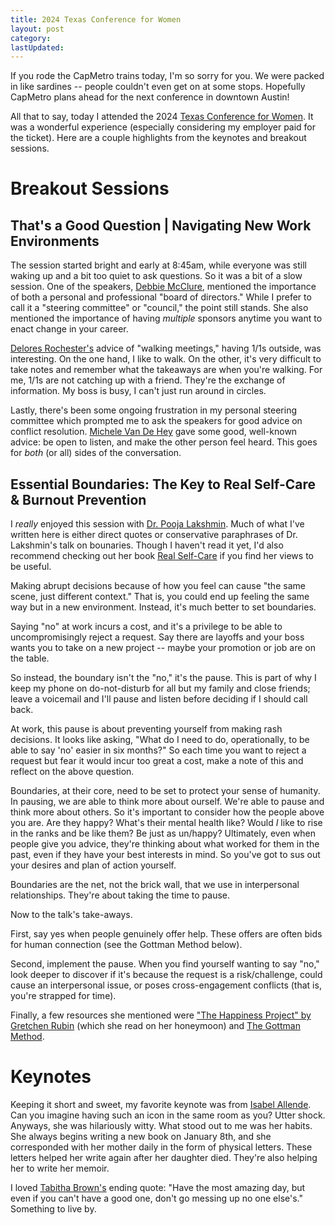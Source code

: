 ```yaml
---
title: 2024 Texas Conference for Women
layout: post
category: 
lastUpdated:
---
```


If you rode the CapMetro trains today, I'm so sorry for you. We were packed in
like sardines -- people couldn't even get on at some stops. Hopefully CapMetro
plans ahead for the next conference in downtown Austin!

All that to say, today I attended the 2024 [Texas Conference for Women](https://www.txconferenceforwomen.org/). It was a
wonderful experience (especially considering my employer paid for the ticket).
Here are a couple highlights from the keynotes and breakout sessions.

# Breakout Sessions
## That's a Good Question | Navigating New Work Environments
The session started bright and early at 8:45am, while everyone was still waking
up and a bit too quiet to ask questions. So it was a bit of a slow session. One
of the speakers, [Debbie McClure](https://www.txconferenceforwomen.org/speakers/debbie-mcclure/), mentioned the importance of both a personal and
professional "board of directors." While I prefer to call it a "steering
committee" or "council," the point still stands. She also mentioned the
importance of having *multiple* sponsors anytime you want to enact change in
your career.

[Delores Rochester's](https://www.txconferenceforwomen.org/speakers/delores-rochester/) advice of "walking meetings," having 1/1s outside, was
interesting. On the one hand, I like to walk. On the other, it's very difficult
to take notes and remember what the takeaways are when you're walking. For me,
1/1s are not catching up with a friend. They're the exchange of information. My
boss is busy, I can't just run around in circles.

Lastly, there's been some ongoing frustration in my personal steering committee
which prompted me to ask the speakers for good advice on conflict resolution.
[Michele Van De Hey](https://www.txconferenceforwomen.org/speakers/michele-van-de-hey/) gave some good, well-known advice: be open to listen, and
make the other person feel heard. This goes for *both* (or all) sides of the
conversation.

## Essential Boundaries: The Key to Real Self-Care & Burnout Prevention
I *really* enjoyed this session with [Dr. Pooja Lakshmin](https://www.txconferenceforwomen.org/speakers/dr-pooja-lakshmin/). Much of what I've
written here is either direct quotes or conservative paraphrases of Dr.
Lakshmin's talk on bounaries. Though I haven't read it yet, I'd also recommend
checking out her book [Real Self-Care](https://www.poojalakshmin.com/realselfcare) if you find her views to be useful.

Making abrupt decisions because of how you feel can cause "the same scene, just
different context." That is, you could end up feeling the same way but in a new
environment. Instead, it's much better to set boundaries.

Saying "no" at work incurs a cost, and it's a privilege to be able to
uncompromisingly reject a request. Say there are layoffs and your boss wants
you to take on a new project -- maybe your promotion or job are on the table.

So instead, the boundary isn't the "no," it's the pause. This is part of why I
keep my phone on do-not-disturb for all but my family and close friends; leave
a voicemail and I'll pause and listen before deciding if I should call back.

At work, this pause is about preventing yourself from making rash decisions. It
looks like asking, "What do I need to do, operationally, to be able to say 'no'
easier in six months?" So each time you want to reject a request but fear it
would incur too great a cost, make a note of this and reflect on the above
question.

Boundaries, at their core, need to be set to protect your sense of humanity. In
pausing, we are able to think more about ourself. We're able to pause and think
more about others. So it's important to consider how the people above you are.
Are they happy? What's their mental health like? Would *I* like to rise in the
ranks and be like them? Be just as un/happy? Ultimately, even when people give
you advice, they're thinking about what worked for them in the past, even if
they have your best interests in mind. So you've got to sus out your desires
and plan of action yourself.

Boundaries are the net, not the brick wall, that we use in interpersonal
relationships. They're about taking the time to pause.

Now to the talk's take-aways.

First, say yes when people genuinely offer help. These offers are often bids for
human connection (see the Gottman Method below).

Second, implement the pause. When you find yourself wanting to say "no," look
deeper to discover if it's because the request is a risk/challenge, could cause
an interpersonal issue, or poses cross-engagement conflicts (that is, you're
strapped for time).

Finally, a few resources she mentioned were
["The Happiness Project" by Gretchen Rubin](https://gretchenrubin.com/books/the-happiness-project/)
(which she read on her honeymoon) and [The Gottman Method](https://www.gottman.com/about/the-gottman-method/).

# Keynotes
Keeping it short and sweet, my favorite keynote was from [Isabel Allende](https://www.txconferenceforwomen.org/speakers/isabel-allende/). Can you
imagine having such an icon in the same room as you? Utter shock. Anyways, she
was hilariously witty. What stood out to me was her habits. She always begins
writing a new book on January 8th, and she corresponded with her mother daily in
the form of physical letters. These letters helped her write again after her
daughter died. They're also helping her to write her memoir.

I loved [Tabitha Brown's](https://www.txconferenceforwomen.org/speakers/tabitha-brown/) ending quote: "Have the most amazing day, but even if
you can't have a good one, don't go messing up no one else's." Something to live
by.
